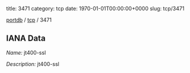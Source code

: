 title: 3471
category: tcp
date: 1970-01-01T00:00:00+0000
slug: tcp/3471

[portdb](/) / [tcp](/category/tcp.html) / 3471


## IANA Data

_Name:_ jt400-ssl

_Description:_ jt400-ssl

